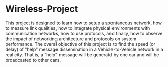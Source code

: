 Wireless-Project
================

This project is designed to  learn how to setup a spontaneous network, how to measure link qualities, how to integrate physical environments with communication networks, how to use protocols, and finally, how to observe the impact of networking architecture and protocols on system performance. The overal objective of this project is to find the speed (or delay) of "help" message dissemination in a Vehicle-to-Vehicle network in a real city. That is, a "help" message will be generatd by one car and  will be broadcasted to other cars. 
